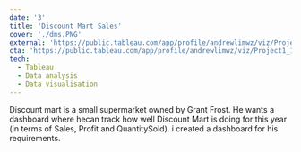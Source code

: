 ```yaml
---
date: '3'
title: 'Discount Mart Sales'
cover: './dms.PNG'
external: 'https://public.tableau.com/app/profile/andrewlimwz/viz/Project1_16735197392770/Dashboard1'
cta: 'https://public.tableau.com/app/profile/andrewlimwz/viz/Project1_16735197392770/Dashboard1'
tech:
  - Tableau
  - Data analysis
  - Data visualisation
---
```


 Discount mart is a small supermarket owned by Grant Frost. He wants a dashboard where hecan track how well Discount Mart is doing for this year (in terms of Sales, Profit and QuantitySold). i created a dashboard for his requirements.
